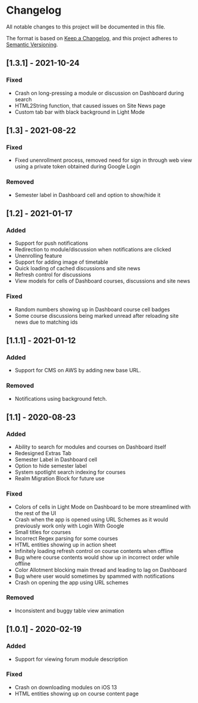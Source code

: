 # Changelog
All notable changes to this project will be documented in this file.

The format is based on [Keep a Changelog](https://keepachangelog.com/en/1.0.0/),
and this project adheres to [Semantic Versioning](https://semver.org/spec/v2.0.0.html).

## [1.3.1] - 2021-10-24

### Fixed
- Crash on long-pressing a module or discussion on Dashboard during search
- HTML2String function, that caused issues on Site News page
- Custom tab bar with black background in Light Mode


## [1.3] - 2021-08-22

### Fixed
- Fixed unenrollment process, removed need for sign in through web view using a private token obtained during Google Login

### Removed
- Semester label in Dashboard cell and option to show/hide it

## [1.2] - 2021-01-17

### Added
- Support for push notifications
- Redirection to module/discussion when notifications are clicked
- Unenrolling feature
- Support for adding image of timetable
- Quick loading of cached discussions and site news
- Refresh control for discussions
- View models for cells of Dashboard courses, discussions and site news

### Fixed
- Random numbers showing up in Dashboard course cell badges
- Some course discussions being marked unread after reloading site news due to matching ids


## [1.1.1] - 2021-01-12
### Added
- Support for CMS on AWS by adding new base URL.

### Removed
- Notifications using background fetch.

## [1.1] - 2020-08-23
### Added
- Ability to search for modules and courses on Dashboard itself
- Redesigned Extras Tab
- Semester Label in Dashboard cell
- Option to hide semester label
- System spotlight search indexing for courses
- Realm Migration Block for future use

### Fixed
- Colors of cells in Light Mode on Dashboard to be more streamlined with the rest of the UI
- Crash when the app is opened using URL Schemes as it would previously work only with Login With Google
- Small titles for courses
- Incorrect Regex parsing for some courses
- HTML entities showing up in action sheet
- Infinitely loading refresh control on course contents when offline
- Bug where course contents would show up in incorrect order while offline
- Color Allotment blocking main thread and leading to lag on Dashboard
- Bug where user would sometimes by spammed with notifications
- Crash on opening the app using URL schemes

### Removed
- Inconsistent and buggy table view animation

## [1.0.1] - 2020-02-19
### Added
- Support for viewing forum module description
### Fixed
- Crash on downloading modules on iOS 13
- HTML entities showing up on course content page
